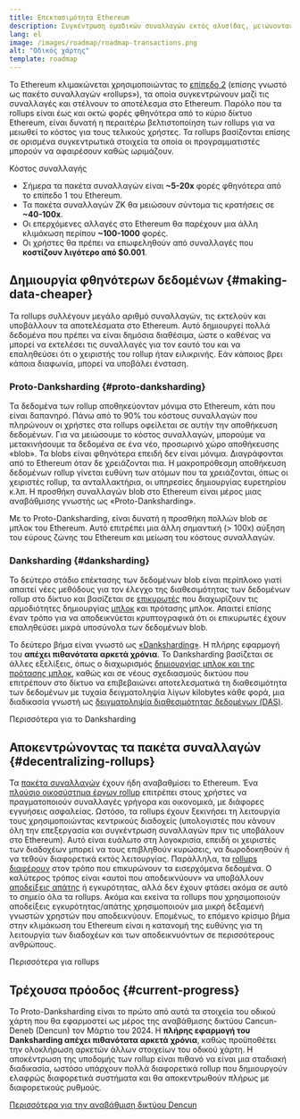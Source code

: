 ```yaml
---
title: Επεκτασιμότητα Ethereum
description: Συγκέντρωση ομαδικών συναλλαγών εκτός αλυσίδας, μειώνοντας το κόστος για τον χρήστη. Ωστόσο, ο τρόπος με τον οποίο τα πακέτα συναλλαγών χρησιμοποιούν δεδομένα επί του παρόντος είναι πολύ ακριβός, περιορίζοντας το πόσο φθηνές μπορεί να είναι οι συναλλαγές. Αυτό διορθώνεται με το Proto-Danksharding.
lang: el
image: /images/roadmap/roadmap-transactions.png
alt: "Οδικός χάρτης"
template: roadmap
---
```


Το Ethereum κλιμακώνεται χρησιμοποιώντας το [επίπεδο 2](/layer-2/#rollups) (επίσης γνωστό ως πακέτο συναλλαγών «rollups»), τα οποία συγκεντρώνουν μαζί τις συναλλαγές και στέλνουν το αποτέλεσμα στο Ethereum. Παρόλο που τα rollups είναι έως και οκτώ φορές φθηνότερα από το κύριο δίκτυο Ethereum, είναι δυνατή η περαιτέρω βελτιστοποίηση των rollups για να μειωθεί το κόστος για τους τελικούς χρήστες. Τα rollups βασίζονται επίσης σε ορισμένα συγκεντρωτικά στοιχεία τα οποία οι προγραμματιστές μπορούν να αφαιρέσουν καθώς ωριμάζουν.

<Alert className="mb-8">
<AlertContent>
  <AlertTitle>Κόστος συναλλαγής</AlertTitle>
  <ul style={{ marginBottom: 0 }}>
    <li>Σήμερα τα πακέτα συναλλαγών είναι <strong>~5-20x</strong> φορές φθηνότερα από το επίπεδο 1 του Ethereum.</li>
    <li>Τα πακέτα συναλλαγών ZK θα μειώσουν σύντομα τις κρατήσεις σε <strong>~40-100x</strong>.</li>
    <li>Οι επερχόμενες αλλαγές στο Ethereum θα παρέχουν μια άλλη κλιμάκωση περίπου <strong>~100-1000</strong> φορές.</li>
    <li style={{ marginBottom: 0 }}>Οι χρήστες θα πρέπει να επωφεληθούν από συναλλαγές που <strong>κοστίζουν λιγότερο από $0.001</strong>.</li>
  </ul>
</AlertContent>
</Alert>

## Δημιουργία φθηνότερων δεδομένων {#making-data-cheaper}

Τα rollups συλλέγουν μεγάλο αριθμό συναλλαγών, τις εκτελούν και υποβάλλουν τα αποτελέσματα στο Ethereum. Αυτό δημιουργεί πολλά δεδομένα που πρέπει να είναι δημόσια διαθέσιμα, ώστε ο καθένας να μπορεί να εκτελέσει τις συναλλαγές για τον εαυτό του και να επαληθεύσει ότι ο χειριστής του rollup ήταν ειλικρινής. Εάν κάποιος βρει κάποια διαφωνία, μπορεί να υποβάλει ένσταση.

### Proto-Danksharding {#proto-danksharding}

Τα δεδομένα των rollup αποθηκεύονταν μόνιμα στο Ethereum, κάτι που είναι δαπανηρό. Πάνω από το 90% του κόστους συναλλαγών που πληρώνουν οι χρήστες στα rollups οφείλεται σε αυτήν την αποθήκευση δεδομένων. Για να μειώσουμε το κόστος συναλλαγών, μπορούμε να μετακινήσουμε τα δεδομένα σε ένα νέο, προσωρινό χώρο αποθήκευσης «blob». Τα blobs είναι φθηνότερα επειδή δεν είναι μόνιμα. Διαγράφονται από το Ethereum όταν δε χρειάζονται πια. Η μακροπρόθεσμη αποθήκευση δεδομένων rollup γίνεται ευθύνη των ατόμων που τα χρειάζονται, όπως οι χειριστές rollup, τα ανταλλακτήρια, οι υπηρεσίες δημιουργίας ευρετηρίου κ.λπ. Η προσθήκη συναλλαγών blob στο Ethereum είναι μέρος μιας αναβάθμισης γνωστής ως «Proto-Danksharding».

Με το Proto-Danksharding, είναι δυνατή η προσθήκη πολλών blob σε μπλοκ του Ethereum. Αυτό επιτρέπει μια άλλη σημαντική (> 100x) αύξηση του εύρους ζώνης του Ethereum και μείωση του κόστους συναλλαγών.

### Danksharding {#danksharding}

Το δεύτερο στάδιο επέκτασης των δεδομένων blob είναι περίπλοκο γιατί απαιτεί νέες μεθόδους για τον έλεγχο της διαθεσιμότητας των δεδομένων rollup στο δίκτυο και βασίζεται σε [επικυρωτές](/glossary/#validator) που διαχωρίζουν τις αρμοδιότητες δημιουργίας [μπλοκ](/glossary/#block) και πρότασης μπλοκ. Απαιτεί επίσης έναν τρόπο για να αποδεικνύεται κρυπτογραφικά ότι οι επικυρωτές έχουν επαληθεύσει μικρά υποσύνολα των δεδομένων blob.

Το δεύτερο βήμα είναι γνωστό ως [«Danksharding»](/roadmap/danksharding/). Η πλήρης εφαρμογή του **απέχει πιθανότατα αρκετά χρόνια**. Το Danksharding βασίζεται σε άλλες εξελίξεις, όπως ο διαχωρισμός [δημιουργίας μπλοκ και της πρότασης μπλοκ](/roadmap/pbs), καθώς και σε νέους σχεδιασμούς δικτύου που επιτρέπουν στο δίκτυο να επιβεβαιώνει αποτελεσματικά τη διαθεσιμότητα των δεδομένων με τυχαία δειγματοληψία λίγων kilobytes κάθε φορά, μια διαδικασία γνωστή ως [δειγματοληψία διαθεσιμότητας δεδομένων (DAS)](/developers/docs/data-availability).

<ButtonLink variant="outline-color" href="/roadmap/danksharding/">Περισσότερα για το Danksharding</ButtonLink>

## Αποκεντρώνοντας τα πακέτα συναλλαγών {#decentralizing-rollups}

Τα [πακέτα συναλλαγών](/layer-2) έχουν ήδη αναβαθμίσει το Ethereum. Ένα [πλούσιο οικοσύστημα έργων rollup](https://l2beat.com/scaling/tvl) επιτρέπει στους χρήστες να πραγματοποιούν συναλλαγές γρήγορα και οικονομικά, με διάφορες εγγυήσεις ασφαλείας. Ωστόσο, τα rollups έχουν ξεκινήσει τη λειτουργία τους χρησιμοποιώντας κεντρικούς διαδοχείς (υπολογιστές που κάνουν όλη την επεξεργασία και συγκέντρωση συναλλαγών πριν τις υποβάλουν στο Ethereum). Αυτό είναι ευάλωτο στη λογοκρισία, επειδή οι χειριστές των διαδοχέων μπορεί να τους επιβληθούν κυρώσεις, να δωροδοκηθούν ή να τεθούν διαφορετικά εκτός λειτουργίας. Παράλληλα, τα [rollups διαφέρουν](https://l2beat.com) στον τρόπο που επικυρώνουν τα εισερχόμενα δεδομένα. Ο καλύτερος τρόπος είναι «αυτοί που αποδεικνύουν» να υποβάλλουν [αποδείξεις απάτης](/glossary/#fraud-proof) ή εγκυρότητας, αλλά δεν έχουν φτάσει ακόμα σε αυτό το σημείο όλα τα rollups. Ακόμα και εκείνα τα rollups που χρησιμοποιούν αποδείξεις εγκυρότητας/απάτης χρησιμοποιούν μια μικρή δεξαμενή γνωστών χρηστών που αποδεικνύουν. Επομένως, το επόμενο κρίσιμο βήμα στην κλιμάκωση του Ethereum είναι η κατανομή της ευθύνης για τη λειτουργία των διαδοχέων και των αποδεικνυόντων σε περισσότερους ανθρώπους.

<ButtonLink variant="outline-color" href="/developers/docs/scaling/">Περισσότερα για rollups</ButtonLink>

## Τρέχουσα πρόοδος {#current-progress}

Το Proto-Danksharding είναι το πρώτο από αυτά τα στοιχεία του οδικού χάρτη που θα εφαρμοστεί ως μέρος της αναβάθμισης δικτύου Cancun-Deneb (Dencun) τον Μάρτιο του 2024. Η **πλήρης εφαρμογή του Danksharding απέχει πιθανότατα αρκετά χρόνια**, καθώς προϋποθέτει την ολοκλήρωση αρκετών άλλων στοιχείων του οδικού χάρτη. Η αποκέντρωση της υποδομής των rollup είναι πιθανό να είναι μια σταδιακή διαδικασία, ωστόσο υπάρχουν πολλά διαφορετικά rollup που δημιουργούν ελαφρώς διαφορετικά συστήματα και θα αποκεντρωθούν πλήρως με διαφορετικούς ρυθμούς.

[Περισσότερα για την αναβάθμιση δικτύου Dencun](/roadmap/dencun/)

<QuizWidget quizKey="scaling" />
